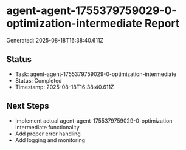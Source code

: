 # agent-agent-1755379759029-0-optimization-intermediate Report

Generated: 2025-08-18T16:38:40.611Z

## Status
- Task: agent-agent-1755379759029-0-optimization-intermediate
- Status: Completed
- Timestamp: 2025-08-18T16:38:40.611Z

## Next Steps
- Implement actual agent-agent-1755379759029-0-optimization-intermediate functionality
- Add proper error handling
- Add logging and monitoring
